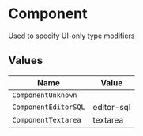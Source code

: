 # Component

Used to specify UI-only type modifiers


## Values

| Name                 | Value                |
| -------------------- | -------------------- |
| `ComponentUnknown`   |                      |
| `ComponentEditorSQL` | editor-sql           |
| `ComponentTextarea`  | textarea             |